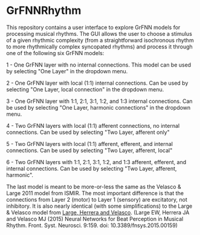 # GrFNNRhythm

This repository contains a user interface to explore GrFNN models for processing musical rhythms. The GUI allows the user to choose a stimulus of a given rhythmic complexity (from a straightforward isochronous rhythm to more rhythmically complex syncopated rhythms) and process it through one of the following six GrFNN models:

1 - One GrFNN layer with no internal connections. This model can be used by selecting "One Layer" in the dropdown menu.

2 - One GrFNN layer with local (1:1) internal connections. Can be used by selecting "One Layer, local connection" in the dropdown menu.

3 - One GrFNN layer with 1:1, 2:1, 3:1, 1:2, and 1:3 internal connections. Can be used by selecting "One Layer, harmonic connections" in the dropdown menu.

4 - Two GrFNN layers with local (1:1) afferent connections, no internal connections. Can be used by selecting "Two Layer, afferent only"

5 - Two GrFNN layers with local (1:1) afferent, efferent, and internal connections. Can be used by selecting "Two Layer, afferent, local"

6 - Two GrFNN layers with 1:1, 2:1, 3:1, 1:2, and 1:3 afferent, efferent, and internal connections. Can be used by selecting "Two Layer, afferent, harmonic". 

The last model is meant to be more-or-less the same as the Velasco & Large 2011 model from ISMIR. The most important difference is that the connections from Layer 2 (motor) to Layer 1 (sensory) are excitatory, not inhibitory. It is also nearly identical (with some simplifications) to the Large & Velasco model from [Large, Herrera and Velasco](journal.frontiersin.org/article/10.3389/fnsys.2015.00159/abstract). (Large EW, Herrera JA and Velasco MJ (2015) Neural Networks for Beat Perception in Musical Rhythm. Front. Syst. Neurosci. 9:159. doi: 10.3389/fnsys.2015.00159)
